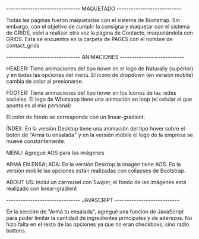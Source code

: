 ------------------------------- MAQUETADO ---------------------------

Todas las páginas fueron maquetadas con el sistema de Bootstrap. Sin embargo, con el objetivo de cumplir la consigna y maquetar con el sistema de GRIDS, volví a realizar otra vez la página de Contacto, maquetándola con GRIDS. Esta se encuentra en la carpeta de PAGES con el nombre de contact_grids

------------------------------- ANIMACIONES ---------------------------

HEADER: Tiene animaciones del tipo hover en el logo de Naturally (superior) y en todas las opciones del menú.
El ícono de dropdown (en versión mobile) cambia de color al presionarse.

FOOTER: Tiene animaciones del tipo hover en los íconos de las redes sociales. El logo de Whatsapp tiene una animación en loop (el celular al que apunta es al mío personal)

El color de fondo se corresponde con un linear-gradient.

ÍNDEX: En la versión Desktop tiene una animación del tipo hover sobre el botón de "Armá tu ensalada" y en la versión mobile el logo de la empresa se mueve constantemente.

MENÚ: Agregué AOS para las imágenes

ARMÁ EN ENSALADA: En la versión Desktop la imagen tiene AOS. En la versión mobile las opciones están realizadas con collapses de Bootstrap.

ABOUT US: Incluí un carrousel con Swiper, el fondo de las imágenes está realizado con linear-gradient

------------------------------- JAVASCRIPT  ---------------------------

En la sección de "Armá tu ensalada", agregué una función de JavaScript para poder limitar la cantidad de ingredientes principales y de aderezos. No hizo falta en el resto de las opciones ya que no eran checkboxs, sino radio buttons.
